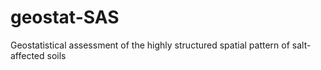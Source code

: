 # geostat-SAS
Geostatistical assessment of the highly structured spatial pattern of salt-affected soils
